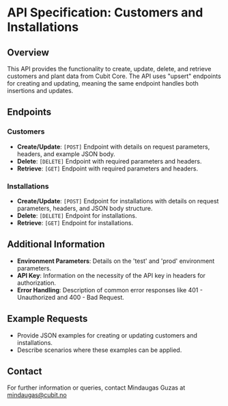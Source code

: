 
# API Specification: Customers and Installations

## Overview
This API provides the functionality to create, update, delete, and retrieve customers and plant data from Cubit Core. The API uses "upsert" endpoints for creating and updating, meaning the same endpoint handles both insertions and updates.

## Endpoints
### Customers
- **Create/Update**: `[POST]` Endpoint with details on request parameters, headers, and example JSON body.
- **Delete**: `[DELETE]` Endpoint with required parameters and headers.
- **Retrieve**: `[GET]` Endpoint with required parameters and headers.

### Installations
- **Create/Update**: `[POST]` Endpoint for installations with details on request parameters, headers, and JSON body structure.
- **Delete**: `[DELETE]` Endpoint for installations.
- **Retrieve**: `[GET]` Endpoint for installations.

## Additional Information
- **Environment Parameters**: Details on the 'test' and 'prod' environment parameters.
- **API Key**: Information on the necessity of the API key in headers for authorization.
- **Error Handling**: Description of common error responses like 401 - Unauthorized and 400 - Bad Request.

## Example Requests
- Provide JSON examples for creating or updating customers and installations.
- Describe scenarios where these examples can be applied.

## Contact
For further information or queries, contact Mindaugas Guzas at mindaugas@cubit.no
